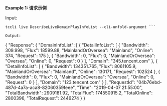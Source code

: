 **Example 1: 请求示例**



Input: 

```
tccli live DescribeLiveDomainPlayInfoList --cli-unfold-argument ```

Output: 
```
{
    "Response": {
        "DomainInfoList": [
            {
                "DetailInfoList": [
                    {
                        "Bandwidth": 309.998,
                        "Flux": 18599.88,
                        "MainlandOrOversea": "Mainland",
                        "Online": 374,
                        "Request": 175
                    },
                    {
                        "Bandwidth": 0,
                        "Flux": 0,
                        "MainlandOrOversea": "Oversea",
                        "Online": 0,
                        "Request": 0
                    }
                ],
                "Domain": "345.tencent.com"
            },
            {
                "DetailInfoList": [
                    {
                        "Bandwidth": 134351.765,
                        "Flux": 8061105.9,
                        "MainlandOrOversea": "Mainland",
                        "Online": 130171,
                        "Request": 102524
                    },
                    {
                        "Bandwidth": 0,
                        "Flux": 0,
                        "MainlandOrOversea": "Oversea",
                        "Online": 0,
                        "Request": 0
                    }
                ],
                "Domain": "123.tencent.com"
            }
        ],
        "RequestId": "04b76ebd-487d-4a7a-aca8-82060359feee",
        "Time": "2019-04-07 21:55:00",
        "TotalBandwidth": 2909181.92,
        "TotalFlux": 174550915.2,
        "TotalOnline": 2800396,
        "TotalRequest": 2446274
    }
}
```

